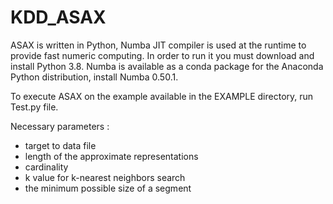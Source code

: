 # KDD_ASAX

ASAX is written in Python, Numba JIT compiler is used at the runtime to provide fast numeric computing. In order to run it you must download and install Python 3.8. Numba is available as a conda package for the Anaconda Python distribution, install Numba 0.50.1.

To execute ASAX on the example available in the EXAMPLE directory, run Test.py file.

Necessary parameters : 

* target to data file
* length of the approximate representations
* cardinality
* k value for k-nearest neighbors search
* the minimum possible size of a segment
